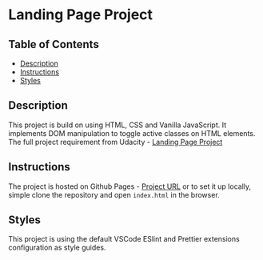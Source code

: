 # Landing Page Project

## Table of Contents

- [Description](#description)
- [Instructions](#instructions)
- [Styles](#styles)

## Description

This project is build on using HTML, CSS and Vanilla JavaScript.
It implements DOM manipulation to toggle active classes on HTML elements. The full project requirement from Udacity - [Landing Page Project](https://review.udacity.com/#!/rubrics/2658/view)

## Instructions

The project is hosted on Github Pages - [Project URL](https://petya-.github.io/udacity-landing-page/) or to set it up locally, simple clone the repository and open `index.html` in the browser.

## Styles

This project is using the default VSCode ESlint and Prettier extensions configuration as style guides.
